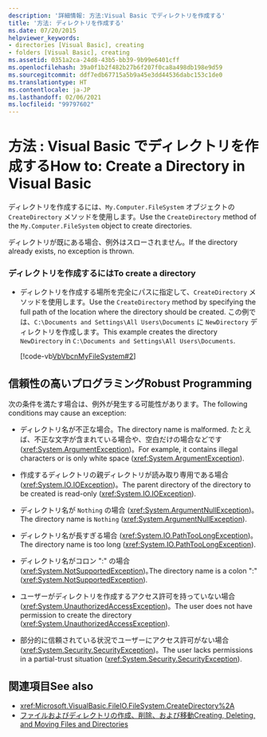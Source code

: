```yaml
---
description: '詳細情報: 方法:Visual Basic でディレクトリを作成する'
title: '方法: ディレクトリを作成する'
ms.date: 07/20/2015
helpviewer_keywords:
- directories [Visual Basic], creating
- folders [Visual Basic], creating
ms.assetid: 0351a2ca-24d8-43b5-bb39-9b99e6401cff
ms.openlocfilehash: 39a0f1b2f482b27b6f207f0ca8a498db198e9d59
ms.sourcegitcommit: ddf7edb67715a5b9a45e3dd44536dabc153c1de0
ms.translationtype: HT
ms.contentlocale: ja-JP
ms.lasthandoff: 02/06/2021
ms.locfileid: "99797602"
---
```

# <a name="how-to-create-a-directory-in-visual-basic"></a><span data-ttu-id="e7331-103">方法 : Visual Basic でディレクトリを作成する</span><span class="sxs-lookup"><span data-stu-id="e7331-103">How to: Create a Directory in Visual Basic</span></span>

<span data-ttu-id="e7331-104">ディレクトリを作成するには、`My.Computer.FileSystem` オブジェクトの `CreateDirectory` メソッドを使用します。</span><span class="sxs-lookup"><span data-stu-id="e7331-104">Use the `CreateDirectory` method of the `My.Computer.FileSystem` object to create directories.</span></span>  
  
 <span data-ttu-id="e7331-105">ディレクトリが既にある場合、例外はスローされません。</span><span class="sxs-lookup"><span data-stu-id="e7331-105">If the directory already exists, no exception is thrown.</span></span>  
  
### <a name="to-create-a-directory"></a><span data-ttu-id="e7331-106">ディレクトリを作成するには</span><span class="sxs-lookup"><span data-stu-id="e7331-106">To create a directory</span></span>  
  
- <span data-ttu-id="e7331-107">ディレクトリを作成する場所を完全にパスに指定して、`CreateDirectory` メソッドを使用します。</span><span class="sxs-lookup"><span data-stu-id="e7331-107">Use the `CreateDirectory` method by specifying the full path of the location where the directory should be created.</span></span> <span data-ttu-id="e7331-108">この例では、`C:\Documents and Settings\All Users\Documents` に `NewDirectory` ディレクトリを作成します。</span><span class="sxs-lookup"><span data-stu-id="e7331-108">This example creates the directory `NewDirectory` in `C:\Documents and Settings\All Users\Documents`.</span></span>  
  
     [!code-vb[VbVbcnMyFileSystem#2](~/samples/snippets/visualbasic/VS_Snippets_VBCSharp/VbVbcnMyFileSystem/VB/Class1.vb#2)]  
  
## <a name="robust-programming"></a><span data-ttu-id="e7331-109">信頼性の高いプログラミング</span><span class="sxs-lookup"><span data-stu-id="e7331-109">Robust Programming</span></span>  

 <span data-ttu-id="e7331-110">次の条件を満たす場合は、例外が発生する可能性があります。</span><span class="sxs-lookup"><span data-stu-id="e7331-110">The following conditions may cause an exception:</span></span>  
  
- <span data-ttu-id="e7331-111">ディレクトリ名が不正な場合。</span><span class="sxs-lookup"><span data-stu-id="e7331-111">The directory name is malformed.</span></span> <span data-ttu-id="e7331-112">たとえば、不正な文字が含まれている場合や、空白だけの場合などです (<xref:System.ArgumentException>)。</span><span class="sxs-lookup"><span data-stu-id="e7331-112">For example, it contains illegal characters or is only white space (<xref:System.ArgumentException>).</span></span>  
  
- <span data-ttu-id="e7331-113">作成するディレクトリの親ディレクトリが読み取り専用である場合 (<xref:System.IO.IOException>)。</span><span class="sxs-lookup"><span data-stu-id="e7331-113">The parent directory of the directory to be created is read-only (<xref:System.IO.IOException>).</span></span>  
  
- <span data-ttu-id="e7331-114">ディレクトリ名が `Nothing` の場合 (<xref:System.ArgumentNullException>)｡</span><span class="sxs-lookup"><span data-stu-id="e7331-114">The directory name is `Nothing` (<xref:System.ArgumentNullException>).</span></span>  
  
- <span data-ttu-id="e7331-115">ディレクトリ名が長すぎる場合 (<xref:System.IO.PathTooLongException>)｡</span><span class="sxs-lookup"><span data-stu-id="e7331-115">The directory name is too long (<xref:System.IO.PathTooLongException>).</span></span>  
  
- <span data-ttu-id="e7331-116">ディレクトリ名がコロン ":" の場合 (<xref:System.NotSupportedException>)｡</span><span class="sxs-lookup"><span data-stu-id="e7331-116">The directory name is a colon ":" (<xref:System.NotSupportedException>).</span></span>  
  
- <span data-ttu-id="e7331-117">ユーザーがディレクトリを作成するアクセス許可を持っていない場合 (<xref:System.UnauthorizedAccessException>)。</span><span class="sxs-lookup"><span data-stu-id="e7331-117">The user does not have permission to create the directory (<xref:System.UnauthorizedAccessException>).</span></span>  
  
- <span data-ttu-id="e7331-118">部分的に信頼されている状況でユーザーにアクセス許可がない場合 (<xref:System.Security.SecurityException>)。</span><span class="sxs-lookup"><span data-stu-id="e7331-118">The user lacks permissions in a partial-trust situation (<xref:System.Security.SecurityException>).</span></span>  
  
## <a name="see-also"></a><span data-ttu-id="e7331-119">関連項目</span><span class="sxs-lookup"><span data-stu-id="e7331-119">See also</span></span>

- <xref:Microsoft.VisualBasic.FileIO.FileSystem.CreateDirectory%2A>
- [<span data-ttu-id="e7331-120">ファイルおよびディレクトリの作成、削除、および移動</span><span class="sxs-lookup"><span data-stu-id="e7331-120">Creating, Deleting, and Moving Files and Directories</span></span>](creating-deleting-and-moving-files-and-directories.md)
